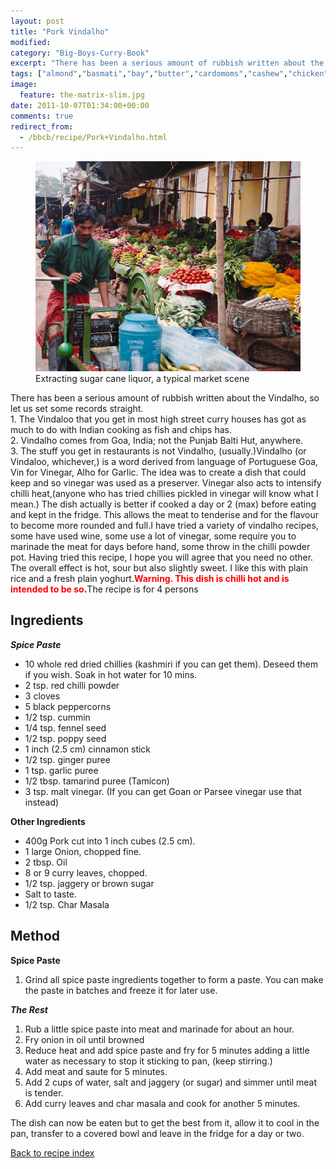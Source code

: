 ```yaml
---
layout: post
title: "Pork Vindalho"
modified:
category: "Big-Boys-Curry-Book"
excerpt: "There has been a serious amount of rubbish written about the Vindalho, so let us"
tags: ["almond","basmati","bay","butter","cardomoms","cashew","chicken","cinnamon","cloves","cumin","ghee","lamb","mace","nuts","pepper","rice","saffron","turmeric"]
image:
  feature: the-matrix-slim.jpg
date: 2011-10-07T01:34:00+00:00
comments: true
redirect_from: 
  - /bbcb/recipe/Pork+Vindalho.html
---
```


<figure>
	<a href="/images/bbcb/photo18_15.jpg" alt="Street market, India" title="Street market, India &#169; Ashley Kitson 12/09/2011"><img src="/images/bbcb/photo18_15.jpg"/></a>
	<figcaption>Extracting sugar cane liquor, a typical market scene</figcaption>
</figure>

There has been a serious amount of rubbish written about the Vindalho, so let us set some records straight.<br>1. The Vindaloo that you get in most high street curry houses has got as much to do with Indian cooking as fish and chips has.<br>2. Vindalho comes from Goa, India; not the Punjab Balti Hut, anywhere.<br>3. The stuff you get in restaurants is not Vindalho, (usually.)Vindalho (or Vindaloo, whichever,) is a word derived from language of Portuguese Goa, Vin for Vinegar, Alho for Garlic. The idea was to create a dish that could keep and so vinegar was used as a preserver. Vinegar also acts to intensify chilli heat,(anyone who has tried chillies pickled in vinegar will know what I mean.) The dish actually is better if cooked a day or 2 (max) before eating and kept in the fridge. This allows the meat to tenderise and for the flavour to become more rounded and full.I have tried a variety of vindalho recipes, some have used wine, some use a lot of vinegar, some require you to marinade the meat for days before hand, some throw in the chilli powder pot. Having tried this recipe, I hope you will agree that you need no other. The overall effect is hot, sour but also slightly sweet. I like this with plain rice and a fresh plain yoghurt.<strong><font color="#FF0000">Warning. This dish is chilli hot and is intended to be so</font>.</strong>The recipe is for 4 persons
        
## Ingredients
        
<p><em><strong>Spice Paste</strong></em></p>  <ul><li>10 whole red dried chillies (kashmiri if you can get them). Deseed them if you wish. Soak in hot water for 10 mins.</li><li>2 tsp. red chilli powder</li><li>3 cloves</li><li>5 black peppercorns</li><li>1/2 tsp. cummin</li><li>1/4 tsp. fennel seed</li><li>1/2 tsp. poppy seed</li><li>1 inch (2.5 cm) cinnamon stick</li><li>1/2 tsp. ginger puree</li><li>1 tsp. garlic puree</li><li>1/2 tbsp. tamarind puree (Tamicon)</li><li>3 tsp. malt vinegar. (If you can get Goan or Parsee vinegar use that instead)</li></ul>  <p><strong>Other Ingredients</strong></p>  <ul><li>400g Pork cut into 1 inch cubes (2.5 cm).</li><li>1 large Onion, chopped fine.</li><li>2 tbsp. Oil</li><li>8 or 9 curry leaves, chopped.</li><li>1/2 tsp. jaggery or brown sugar</li><li>Salt to taste.</li><li>1/2 tsp. Char Masala</li></ul>
        
## Method

<p><strong>Spice Paste</strong></p><ol><li>Grind all spice paste ingredients together to form a paste. You can make the paste in batches and freeze it for later use.</li></ol><p><em><strong>The Rest</strong></em></p>  <ol><li>Rub a little spice paste into meat and marinade for about an hour.</li><li>Fry onion in oil until browned</li><li>Reduce heat and add spice paste and fry for 5 minutes adding a little water as  necessary to stop it sticking to pan, (keep stirring.)</li><li>Add meat and saute for 5 minutes.</li><li>Add 2 cups of water, salt and jaggery (or sugar) and simmer until meat is tender.</li><li>Add curry leaves and char masala and cook for another 5 minutes. </li></ol><p>The dish can now be eaten but to get the best from it, allow it to cool in  the pan, transfer to a covered bowl and leave in the fridge for a day or two.</p>   

<a href="/bbcb">Back to recipe index</a>      